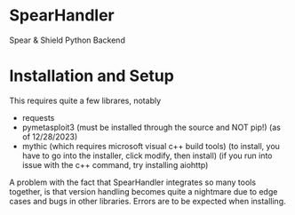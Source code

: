 # SpearHandler
 Spear & Shield Python Backend

# Installation and Setup
This requires quite a few librares, notably
- requests
- pymetasploit3 (must be installed through the source and NOT pip!) (as of 12/28/2023)
- mythic (which requires microsoft visual c++ build tools) (to install, you have to go into the installer, click modify, then install) (if you run into issue with the c++ command, try installing aiohttp)

A problem with the fact that SpearHandler integrates so many tools together, is that version handling becomes quite a nightmare due to edge cases and bugs in other libraries. Errors are to be expected when installing.